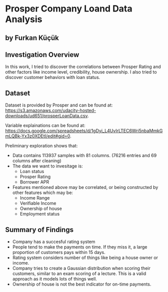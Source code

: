 # Prosper Company Loand Data Analysis
## by Furkan Küçük

## Investigation Overview
In this work, I tried to discover the correlations between Prosper Rating and other factors like income level, credibility, house ownership. I also tried to discover customer behaviors with loan status.

## Dataset
Dataset is provided by Prosper and can be found at: https://s3.amazonaws.com/udacity-hosted-downloads/ud651/prosperLoanData.csv.

Variable explainations can be found at: https://docs.google.com/spreadsheets/d/1gDyi_L4UvIrLTEC6Wri5nbaMmkGmLQBk-Yx3z0XDEtI/edit#gid=0.

Preliminary exploration shows that:

- Data contains 113937 samples with 81 columns. (76216 entries and 69 columns after cleaning)
- The data we want to invesitage is:
  - Loan status
  - Prosper Rating
  - Borrower APR
- Features mentioned above may be correlated, or being constructed by other features which may be:
  - Income Range
  - Verifiable Income
  - Ownership of house
  - Employment status
  
## Summary of Findings
- Company has a succesful rating system
- People tend to make the payments on time. If they miss it, a large proportion of customers pays within 15 days.
- Rating system considers number of things like being a house owner or income.
- Company tries to create a Gaussian distribution when scoring their customers, similar to an exam scoring of a lecture. This is a valid approach as it models lots of things well.
- Ownership of house is not the best indicator for on-time payments.

